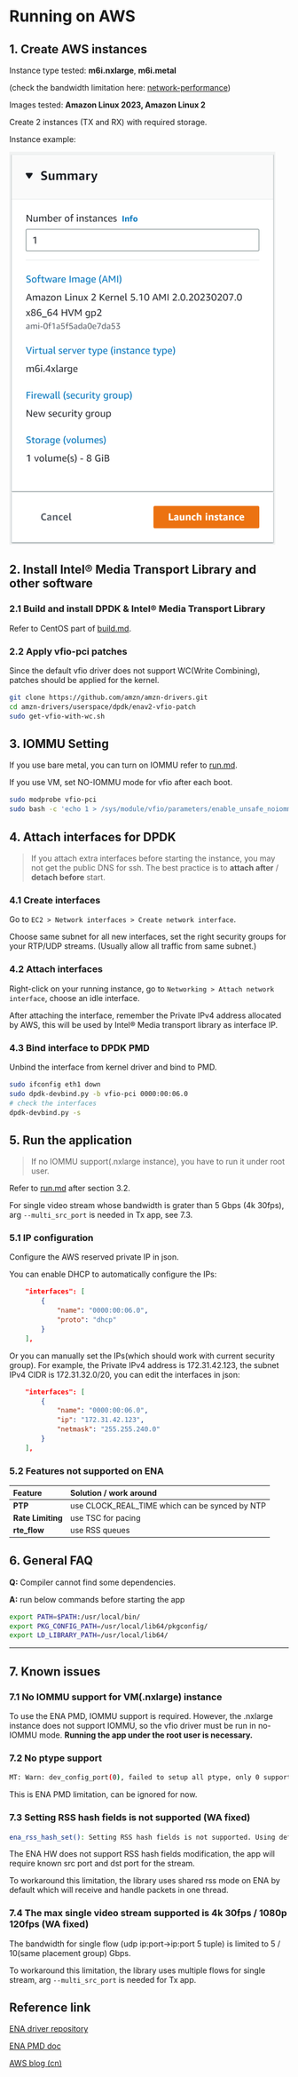 # Running on AWS

## 1. Create AWS instances

Instance type tested: **m6i.nxlarge**, **m6i.metal**

(check the bandwidth limitation here: [network-performance](https://docs.aws.amazon.com/AWSEC2/latest/UserGuide/general-purpose-instances.html#general-purpose-network-performance))

Images tested: **Amazon Linux 2023, Amazon Linux 2**

Create 2 instances (TX and RX) with required storage.

Instance example:

![instance](png/instance.png)

## 2. Install Intel® Media Transport Library and other software

### 2.1 Build and install DPDK & Intel® Media Transport Library

Refer to CentOS part of [build.md](./build.md).

### 2.2 Apply vfio-pci patches

Since the default vfio driver does not support WC(Write Combining), patches should be applied for the kernel.

```bash
git clone https://github.com/amzn/amzn-drivers.git
cd amzn-drivers/userspace/dpdk/enav2-vfio-patch
sudo get-vfio-with-wc.sh
```

## 3. IOMMU Setting

If you use bare metal, you can turn on IOMMU refer to [run.md](./run.md).

If you use VM, set NO-IOMMU mode for vfio after each boot.

```bash
sudo modprobe vfio-pci
sudo bash -c 'echo 1 > /sys/module/vfio/parameters/enable_unsafe_noiommu_mode'
```

## 4. Attach interfaces for DPDK

> If you attach extra interfaces before starting the instance, you may not get the public DNS for ssh. The best practice is to **attach after** / **detach before** start.

### 4.1 Create interfaces

Go to `EC2 > Network interfaces > Create network interface`.

Choose same subnet for all new interfaces, set the right security groups for your RTP/UDP streams. (Usually allow all traffic from same subnet.)

### 4.2 Attach interfaces

Right-click on your running instance, go to `Networking > Attach network interface`, choose an idle interface.

After attaching the interface, remember the Private IPv4 address allocated by AWS, this will be used by Intel® Media transport library as interface IP.

### 4.3 Bind interface to DPDK PMD

Unbind the interface from kernel driver and bind to PMD.

```bash
sudo ifconfig eth1 down
sudo dpdk-devbind.py -b vfio-pci 0000:00:06.0
# check the interfaces
dpdk-devbind.py -s
```

## 5. Run the application

> If no IOMMU support(.nxlarge instance), you have to run it under root user.

Refer to [run.md](./run.md) after section 3.2.

For single video stream whose bandwidth is grater than 5 Gbps (4k 30fps), arg `--multi_src_port` is needed in Tx app, see 7.3.

### 5.1 IP configuration

Configure the AWS reserved private IP in json.

You can enable DHCP to automatically configure the IPs:

```json
    "interfaces": [
        {
            "name": "0000:00:06.0",
            "proto": "dhcp"
        }
    ],
```

Or you can manually set the IPs(which should work with current security group). For example, the Private IPv4 address is 172.31.42.123, the subnet IPv4 CIDR is 172.31.32.0/20, you can edit the interfaces in json:

```json
    "interfaces": [
        {
            "name": "0000:00:06.0",
            "ip": "172.31.42.123",
            "netmask": "255.255.240.0"
        }
    ],
```

### 5.2 Features not supported on ENA

| Feature| Solution / work around |
| :--- | :--- |
|**PTP** | use CLOCK_REAL_TIME which can be synced by NTP|
|**Rate Limiting** | use TSC for pacing|
|**rte_flow** | use RSS queues|

## 6. General FAQ

**Q:** Compiler cannot find some dependencies.

**A:** run below commands before starting the app

```bash
export PATH=$PATH:/usr/local/bin/
export PKG_CONFIG_PATH=/usr/local/lib64/pkgconfig/
export LD_LIBRARY_PATH=/usr/local/lib64/
```

---

## 7. Known issues

### 7.1 No IOMMU support for VM(.nxlarge) instance

To use the ENA PMD, IOMMU support is required. However, the .nxlarge instance does not support IOMMU, so the vfio driver must be run in no-IOMMU mode. **Running the app under the root user is necessary.**

### 7.2 No ptype support

```bash
MT: Warn: dev_config_port(0), failed to setup all ptype, only 0 supported
```

This is ENA PMD limitation, can be ignored for now.

### 7.3 Setting RSS hash fields is not supported (WA fixed)

```bash
ena_rss_hash_set(): Setting RSS hash fields is not supported. Using default values: 0xc30
```

The ENA HW does not support RSS hash fields modification, the app will require known src port and dst port for the stream.

To workaround this limitation, the library uses shared rss mode on ENA by default which will receive and handle packets in one thread.

### 7.4 The max single video stream supported is 4k 30fps / 1080p 120fps (WA fixed)

The bandwidth for single flow (udp ip:port->ip:port 5 tuple) is limited to 5 / 10(same placement group) Gbps.

To workaround this limitation, the library uses multiple flows for single stream, arg `--multi_src_port` is needed for Tx app.

## Reference link

[ENA driver repository](https://github.com/amzn/amzn-drivers/tree/master/userspace/dpdk)

[ENA PMD doc](https://doc.dpdk.org/guides/nics/ena.html)

[AWS blog (cn)](https://www.infoq.cn/article/EcQFplTWfdrvumULjo9t)

